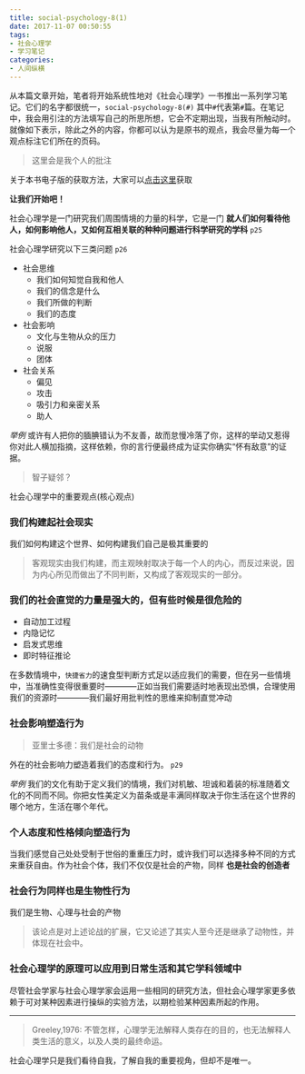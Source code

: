```yaml
---
title: social-psychology-8(1)
date: 2017-11-07 00:50:55
tags:
- 社会心理学
- 学习笔记
categories:
- 人间纵横
---
```


从本篇文章开始，笔者将开始系统性地对《社会心理学》一书推出一系列学习笔记。它们的名字都很统一，`social-psychology-8(#)` 其中`#`代表第`#`篇。在笔记中，我会用引注的方法填写自己的所思所想，它会不定期出现，当我有所触动时。就像如下表示，除此之外的内容，你都可以认为是原书的观点，我会尽量为每一个观点标注它们所在的页码。

>这里会是我个人的批注

关于本书电子版的获取方法，大家可以[点击这里](https://pan.baidu.com/share/link?shareid=3699699675&uk=2820978898)获取

**让我们开始吧！**

<!--more-->

社会心理学是一门研究我们周围情境的力量的科学，它是一门 **就人们如何看待他人，如何影响他人，又如何互相关联的种种问题进行科学研究的学科** `p25`

社会心理学研究以下三类问题 `p26`

- 社会思维
    - 我们如何知觉自我和他人
    - 我们的信念是什么
    - 我们所做的判断
    - 我们的态度
- 社会影响
    - 文化与生物从众的压力
    - 说服
    - 团体
- 社会关系
    - 偏见
    - 攻击
    - 吸引力和亲密关系
    - 助人

*举例* 或许有人把你的腼腆错认为不友善，故而怠慢冷落了你，这样的举动又惹得你对此人横加指摘，这样依赖，你的言行便最终成为证实你确实“怀有敌意”的证据。

> 智子疑邻？

社会心理学中的重要观点(核心观点)

### 我们构建起社会现实

我们如何构建这个世界、如何构建我们自己是极其重要的

>客观现实由我们构建，而主观映射取决于每一个人的内心，而反过来说，因为内心所见而做出了不同判断，又构成了客观现实的一部分。

### 我们的社会直觉的力量是强大的，但有些时候是很危险的

- 自动加工过程
- 内隐记忆
- 启发式思维
- 即时特征推论

在多数情境中，`快捷省力`的速食型判断方式足以适应我们的需要，但在另一些情境中，当准确性变得很重要时————正如当我们需要适时地表现出恐惧，合理使用我们的资源时————我们最好用批判性的思维来抑制直觉冲动

### 社会影响塑造行为

>亚里士多德：我们是社会的动物

外在的社会影响力塑造着我们的态度和行为。 `p29`

*举例* 我们的文化有助于定义我们的情境，我们对机敏、坦诚和着装的标准随着文化的不同而不同。你把女性美定义为苗条或是丰满同样取决于你生活在这个世界的哪个地方，生活在哪个年代。

### 个人态度和性格倾向塑造行为

当我们感觉自己处处受制于世俗的重重压力时，或许我们可以选择多种不同的方式来重获自由。作为社会个体，我们不仅仅是社会的产物，同样 **也是社会的创造者**

### 社会行为同样也是生物性行为

我们是生物、心理与社会的产物

> 该论点是对上述论战的扩展，它又论述了其实人至今还是继承了动物性，并体现在社会中。

### 社会心理学的原理可以应用到日常生活和其它学科领域中

尽管社会学家与社会心理学家会运用一些相同的研究方法，但社会心理学家更多依赖于可对某种因素进行操纵的实验方法，以期检验某种因素所起的作用。

--------------

>Greeley,1976: 不管怎样，心理学无法解释人类存在的目的，也无法解释人类生活的意义，以及人类的最终命运。

社会心理学只是我们看待自我，了解自我的重要视角，但却不是唯一。